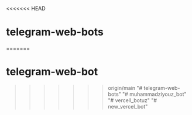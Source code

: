 <<<<<<< HEAD
# telegram-web-bots
=======
# telegram-web-bot
>>>>>>> origin/main
"# telegram-web-bots" 
"# muhammadziyouz_bot" 
"# vercell_botuz" 
"# new_vercel_bot" 

